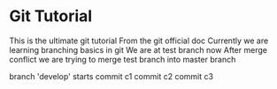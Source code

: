 # Git Tutorial 
This is the ultimate git tutorial
From the git official doc
Currently we are learning branching basics in git
We are at test branch now
After merge conflict we are trying to merge test branch into master branch


branch 'develop' starts
commit c1
commit c2
commit c3